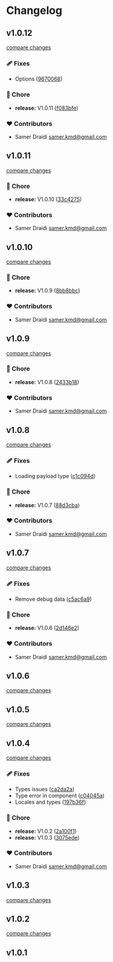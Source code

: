 # Changelog


## v1.0.12

[compare changes](https://github.com/skmd87/vuetify-confirm/compare/v1.0.11...v1.0.12)

### 🩹 Fixes

- Options ([9670068](https://github.com/skmd87/vuetify-confirm/commit/9670068))

### 🏡 Chore

- **release:** V1.0.11 ([f083bfe](https://github.com/skmd87/vuetify-confirm/commit/f083bfe))

### ❤️ Contributors

- Samer Draidi <samer.kmd@gmail.com>

## v1.0.11

[compare changes](https://github.com/skmd87/vuetify-confirm/compare/v1.0.10...v1.0.11)

### 🏡 Chore

- **release:** V1.0.10 ([33c4275](https://github.com/skmd87/vuetify-confirm/commit/33c4275))

### ❤️ Contributors

- Samer Draidi <samer.kmd@gmail.com>

## v1.0.10

[compare changes](https://github.com/skmd87/vuetify-confirm/compare/v1.0.9...v1.0.10)

### 🏡 Chore

- **release:** V1.0.9 ([8bb8bbc](https://github.com/skmd87/vuetify-confirm/commit/8bb8bbc))

### ❤️ Contributors

- Samer Draidi <samer.kmd@gmail.com>

## v1.0.9

[compare changes](https://github.com/skmd87/vuetify-confirm/compare/v1.0.8...v1.0.9)

### 🏡 Chore

- **release:** V1.0.8 ([2433b18](https://github.com/skmd87/vuetify-confirm/commit/2433b18))

### ❤️ Contributors

- Samer Draidi <samer.kmd@gmail.com>

## v1.0.8

[compare changes](https://github.com/skmd87/vuetify-confirm/compare/v1.0.7...v1.0.8)

### 🩹 Fixes

- Loading payload type ([c1c094d](https://github.com/skmd87/vuetify-confirm/commit/c1c094d))

### 🏡 Chore

- **release:** V1.0.7 ([88d3cba](https://github.com/skmd87/vuetify-confirm/commit/88d3cba))

### ❤️ Contributors

- Samer Draidi <samer.kmd@gmail.com>

## v1.0.7

[compare changes](https://github.com/skmd87/vuetify-confirm/compare/v1.0.6...v1.0.7)

### 🩹 Fixes

- Remove debug data ([c5ac6a9](https://github.com/skmd87/vuetify-confirm/commit/c5ac6a9))

### 🏡 Chore

- **release:** V1.0.6 ([2d146e2](https://github.com/skmd87/vuetify-confirm/commit/2d146e2))

### ❤️ Contributors

- Samer Draidi <samer.kmd@gmail.com>

## v1.0.6

[compare changes](https://github.com/skmd87/vuetify-confirm/compare/v1.0.5...v1.0.6)

## v1.0.5

[compare changes](https://github.com/skmd87/vuetify-confirm/compare/v1.0.4...v1.0.5)

## v1.0.4

[compare changes](https://github.com/skmd87/vuetify-confirm/compare/v1.0.1...v1.0.4)

### 🩹 Fixes

- Types issues ([ca2da2a](https://github.com/skmd87/vuetify-confirm/commit/ca2da2a))
- Type error in component ([c04045a](https://github.com/skmd87/vuetify-confirm/commit/c04045a))
- Locales and types ([197b36f](https://github.com/skmd87/vuetify-confirm/commit/197b36f))

### 🏡 Chore

- **release:** V1.0.2 ([2a100f1](https://github.com/skmd87/vuetify-confirm/commit/2a100f1))
- **release:** V1.0.3 ([3075ede](https://github.com/skmd87/vuetify-confirm/commit/3075ede))

### ❤️ Contributors

- Samer Draidi <samer.kmd@gmail.com>

## v1.0.3

[compare changes](https://github.com/skmd87/vuetify-confirm/compare/v1.0.2...v1.0.3)

## v1.0.2

[compare changes](https://github.com/skmd87/vuetify-confirm/compare/v1.0.1...v1.0.2)

## v1.0.1

